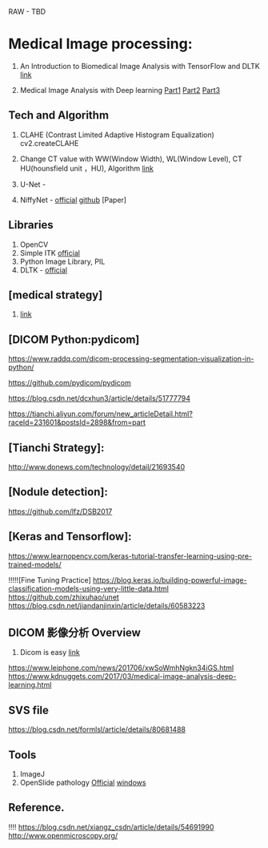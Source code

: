 RAW - TBD

# Medical Image processing:
1. An Introduction to Biomedical Image Analysis with TensorFlow and DLTK [link](https://medium.com/tensorflow/an-introduction-to-biomedical-image-analysis-with-tensorflow-and-dltk-2c25304e7c13)

2. Medical Image Analysis with Deep learning [Part1](https://www.kdnuggets.com/2017/03/medical-image-analysis-deep-learning.html) [Part2](https://www.kdnuggets.com/2017/04/medical-image-analysis-deep-learning-part-2.html)  [Part3](https://www.kdnuggets.com/2017/06/medical-image-analysis-deep-learning-part-3.html)

## Tech and Algorithm

1. CLAHE (Contrast Limited Adaptive Histogram Equalization)
   cv2.createCLAHE

2. Change CT value with WW(Window Width), WL(Window Level), CT HU(hounsfield unit ，HU), Algorithm [link](https://blog.csdn.net/chenhuakang/article/details/79164134)

3. U-Net - 

4. NiffyNet - [official](http://niftynet.io/) [github](https://github.com/NifTK/NiftyNet) [Paper]

## Libraries

1. OpenCV
2. Simple ITK [official](http://www.simpleitk.org/)
3. Python Image Library, PIL
4. DLTK - [official](htps://dltk.github.io/) 

## [medical strategy]

1. [link](http://www.biomedicalcomputationreview.org/content/deep-learning-and-future-%E2%80%A8biomedical-image-analysis)

## [DICOM Python:pydicom]



https://www.raddq.com/dicom-processing-segmentation-visualization-in-python/

https://github.com/pydicom/pydicom

https://blog.csdn.net/dcxhun3/article/details/51777794

https://tianchi.aliyun.com/forum/new_articleDetail.html?raceId=231601&postsId=2898&from=part


## [Tianchi Strategy]:

http://www.donews.com/technology/detail/21693540


## [Nodule detection]:

https://github.com/lfz/DSB2017


## [Keras and Tensorflow]:
https://www.learnopencv.com/keras-tutorial-transfer-learning-using-pre-trained-models/

!!!!![Fine Tuning Practice]
https://blog.keras.io/building-powerful-image-classification-models-using-very-little-data.html
https://github.com/zhixuhao/unet
https://blog.csdn.net/jiandanjinxin/article/details/60583223

## DICOM 影像分析 Overview
1. Dicom is  easy [link](http://dicomiseasy.blogspot.com/)

https://www.leiphone.com/news/201706/xwSoWmhNgkn34iGS.html
https://www.kdnuggets.com/2017/03/medical-image-analysis-deep-learning.html

## SVS file 
https://blog.csdn.net/formlsl/article/details/80681488

## Tools
1. ImageJ 
2. OpenSlide  pathology [Official](https://openslide.org/) [windows](https://openslide.org/docs/windows/)

## Reference. 

!!!! https://blog.csdn.net/xiangz_csdn/article/details/54691990
http://www.openmicroscopy.org/